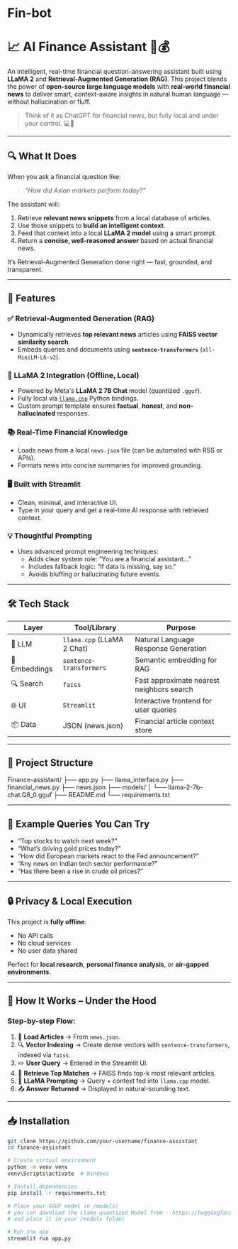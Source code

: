 # Fin-bot
# 📈 AI Finance Assistant 🤖💰

An intelligent, real-time financial question-answering assistant built using **LLaMA 2** and **Retrieval-Augmented Generation (RAG)**. This project blends the power of **open-source large language models** with **real-world financial news** to deliver smart, context-aware insights in natural human language — without hallucination or fluff.

> Think of it as ChatGPT for financial news, but fully local and under your control. 💻🔐

---

## 🔍 What It Does

When you ask a financial question like:

> *"How did Asian markets perform today?"*

The assistant will:

1. Retrieve **relevant news snippets** from a local database of articles.
2. Use those snippets to **build an intelligent context**.
3. Feed that context into a local **LLaMA 2 model** using a smart prompt.
4. Return a **concise, well-reasoned answer** based on actual financial news.

It’s Retrieval-Augmented Generation done right — fast, grounded, and transparent.

---

## 🚀 Features

### ✅ Retrieval-Augmented Generation (RAG)
- Dynamically retrieves **top relevant news** articles using **FAISS vector similarity search**.
- Embeds queries and documents using **`sentence-transformers`** (`all-MiniLM-L6-v2`).

### 🧠 LLaMA 2 Integration (Offline, Local)
- Powered by Meta's **LLaMA 2 7B Chat** model (quantized `.gguf`).
- Fully local via [`llama.cpp`](https://github.com/ggerganov/llama.cpp) Python bindings.
- Custom prompt template ensures **factual**, **honest**, and **non-hallucinated** responses.

### 📚 Real-Time Financial Knowledge
- Loads news from a local `news.json` file (can be automated with RSS or APIs).
- Formats news into concise summaries for improved grounding.

### 🖥️ Built with Streamlit
- Clean, minimal, and interactive UI.
- Type in your query and get a real-time AI response with retrieved context.

### 💡 Thoughtful Prompting
- Uses advanced prompt engineering techniques:
  - Adds clear system role: “You are a financial assistant...”
  - Includes fallback logic: “If data is missing, say so.”
  - Avoids bluffing or hallucinating future events.

---

## 🛠️ Tech Stack

| Layer         | Tool/Library              | Purpose                                 |
|---------------|---------------------------|-----------------------------------------|
| 💬 LLM        | `llama.cpp` (LLaMA 2 Chat)| Natural Language Response Generation    |
| 📄 Embeddings | `sentence-transformers`   | Semantic embedding for RAG              |
| 🔍 Search     | `faiss`                   | Fast approximate nearest neighbors search|
| 🌐 UI         | `Streamlit`               | Interactive frontend for user queries   |
| 📦 Data       | JSON (news.json)          | Financial article context store         |

---

## 📂 Project Structure

Finance-assistant/
├── app.py
├── llama_interface.py 
├── financial_news.py 
├── news.json 
├── models/ 
│ └── llama-2-7b-chat.Q8_0.gguf
├── README.md 
└── requirements.txt 


---

## 📌 Example Queries You Can Try

- “Top stocks to watch next week?”
- “What’s driving gold prices today?”
- “How did European markets react to the Fed announcement?”
- “Any news on Indian tech sector performance?”
- “Has there been a rise in crude oil prices?”

---

## 🔒 Privacy & Local Execution

This project is **fully offline**:
- No API calls
- No cloud services
- No user data shared

Perfect for **local research**, **personal finance analysis**, or **air-gapped environments**.

---

## 🧠 How It Works – Under the Hood

### Step-by-step Flow:
1. 📰 **Load Articles** → From `news.json`.
2. 🔍 **Vector Indexing** → Create dense vectors with `sentence-transformers`, indexed via `faiss`.
3. ✏️ **User Query** → Entered in the Streamlit UI.
4. 🔎 **Retrieve Top Matches** → FAISS finds top-k most relevant articles.
5. 🧠 **LLaMA Prompting** → Query + context fed into `llama.cpp` model.
6. 📤 **Answer Returned** → Displayed in natural-sounding text.

---

## 📥 Installation

```bash
git clone https://github.com/your-username/finance-assistant
cd finance-assistant

# Create virtual environment
python -m venv venv
venv\Scripts\activate  # Windows

# Install dependencies
pip install -r requirements.txt

# Place your GGUF model in /models/
# you can download the Llama quantized Model from --https://huggingface.co/TheBloke/finance-LLM-GGUF
# and place it in your /models folder

# Run the app
streamlit run app.py


